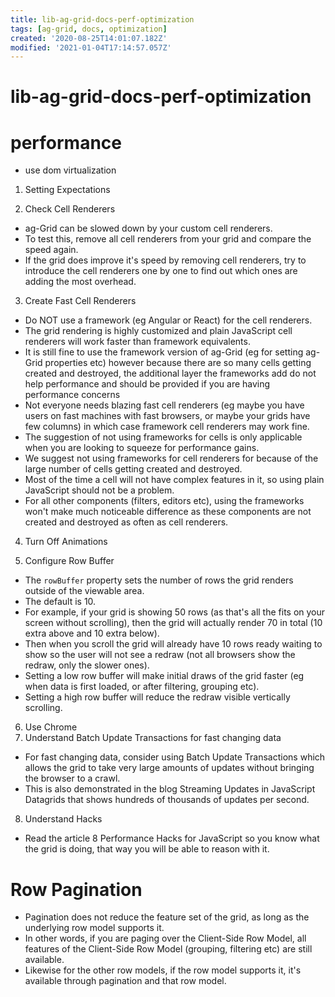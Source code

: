```yaml
---
title: lib-ag-grid-docs-perf-optimization
tags: [ag-grid, docs, optimization]
created: '2020-08-25T14:01:07.182Z'
modified: '2021-01-04T17:14:57.057Z'
---
```


# lib-ag-grid-docs-perf-optimization

# performance

- use dom virtualization

1. Setting Expectations

2. Check Cell Renderers
  - ag-Grid can be slowed down by your custom cell renderers. 
  - To test this, remove all cell renderers from your grid and compare the speed again. 
  - If the grid does improve it's speed by removing cell renderers, try to introduce the cell renderers one by one to find out which ones are adding the most overhead.

3. Create Fast Cell Renderers
  - Do NOT use a framework (eg Angular or React) for the cell renderers. 
  - The grid rendering is highly customized and plain JavaScript cell renderers will work faster than framework equivalents. 
  - It is still fine to use the framework version of ag-Grid (eg for setting ag-Grid properties etc) however because there are so many cells getting created and destroyed, the additional layer the frameworks add do not help performance and should be provided if you are having performance concerns
  - Not everyone needs blazing fast cell renderers (eg maybe you have users on fast machines with fast browsers, or maybe your grids have few columns) in which case framework cell renderers may work fine. 
  - The suggestion of not using frameworks for cells is only applicable when you are looking to squeeze for performance gains.
  - We suggest not using frameworks for cell renderers for because of the large number of cells getting created and destroyed. 
  - Most of the time a cell will not have complex features in it, so using plain JavaScript should not be a problem. 
  - For all other components (filters, editors etc), using the frameworks won't make much noticeable difference as these components are not created and destroyed as often as cell renderers.

4. Turn Off Animations

5. Configure Row Buffer
  - The `rowBuffer` property sets the number of rows the grid renders outside of the viewable area. 
  - The default is 10. 
  - For example, if your grid is showing 50 rows (as that's all the fits on your screen without scrolling), then the grid will actually render 70 in total (10 extra above and 10 extra below). 
  - Then when you scroll the grid will already have 10 rows ready waiting to show so the user will not see a redraw (not all browsers show the redraw, only the slower ones).
  - Setting a low row buffer will make initial draws of the grid faster (eg when data is first loaded, or after filtering, grouping etc). 
  - Setting a high row buffer will reduce the redraw visible vertically scrolling.

6. Use Chrome
7. Understand Batch Update Transactions for fast changing data
  - For fast changing data, consider using Batch Update Transactions which allows the grid to take very large amounts of updates without bringing the browser to a crawl. 
  - This is also demonstrated in the blog Streaming Updates in JavaScript Datagrids that shows hundreds of thousands of updates per second.

8. Understand Hacks
  - Read the article 8 Performance Hacks for JavaScript so you know what the grid is doing, that way you will be able to reason with it.

# Row Pagination

- Pagination does not reduce the feature set of the grid, as long as the underlying row model supports it. 
- In other words, if you are paging over the Client-Side Row Model, all features of the Client-Side Row Model (grouping, filtering etc) are still available. 
- Likewise for the other row models, if the row model supports it, it's available through pagination and that row model.
